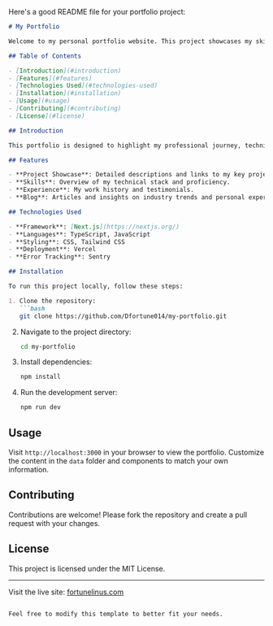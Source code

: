 Here's a good README file for your portfolio project:

```markdown
# My Portfolio

Welcome to my personal portfolio website. This project showcases my skills, projects, and experience as a DevOps, SRE, and Cloud Engineer.

## Table of Contents

- [Introduction](#introduction)
- [Features](#features)
- [Technologies Used](#technologies-used)
- [Installation](#installation)
- [Usage](#usage)
- [Contributing](#contributing)
- [License](#license)

## Introduction

This portfolio is designed to highlight my professional journey, technical skills, and project accomplishments. It serves as a platform to demonstrate my expertise in automating cloud infrastructures and other related areas.

## Features

- **Project Showcase**: Detailed descriptions and links to my key projects.
- **Skills**: Overview of my technical stack and proficiency.
- **Experience**: My work history and testimonials.
- **Blog**: Articles and insights on industry trends and personal experiences.

## Technologies Used

- **Framework**: [Next.js](https://nextjs.org/)
- **Languages**: TypeScript, JavaScript
- **Styling**: CSS, Tailwind CSS
- **Deployment**: Vercel
- **Error Tracking**: Sentry

## Installation

To run this project locally, follow these steps:

1. Clone the repository:
   ```bash
   git clone https://github.com/Dfortune014/my-portfolio.git
   ```
2. Navigate to the project directory:
   ```bash
   cd my-portfolio
   ```
3. Install dependencies:
   ```bash
   npm install
   ```
4. Run the development server:
   ```bash
   npm run dev
   ```

## Usage

Visit `http://localhost:3000` in your browser to view the portfolio. Customize the content in the `data` folder and components to match your own information.

## Contributing

Contributions are welcome! Please fork the repository and create a pull request with your changes.

## License

This project is licensed under the MIT License.

---

Visit the live site: [fortunelinus.com](https://fortunelinus.com/)
```

Feel free to modify this template to better fit your needs.
